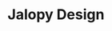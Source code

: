 ---
layout: grid
title:  Jalopy Design
slug:   jalopy
description: >
  All my design tutorials and ramblings
---